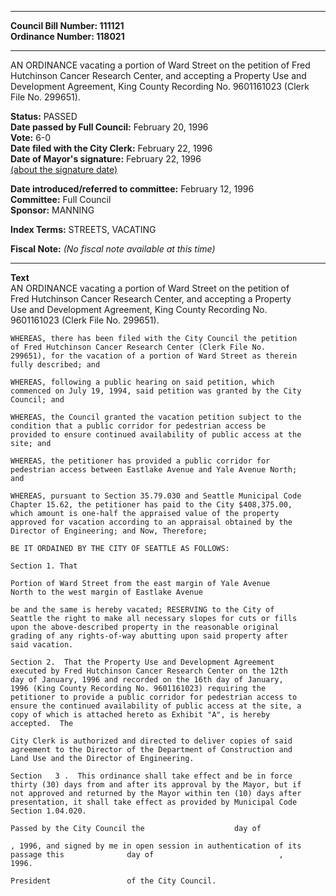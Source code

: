 * * * * *  
  
**Council Bill Number: [](#h0)[](#h2)111121**   
**Ordinance Number: 118021**  
  
* * * * *  
  
AN ORDINANCE vacating a portion of Ward Street on the petition of Fred Hutchinson Cancer Research Center, and accepting a Property Use and Development Agreement, King County Recording No. 9601161023 (Clerk File No. 299651).  
  
**Status:** PASSED   
**Date passed by Full Council:** February 20, 1996   
**Vote:** 6-0   
**Date filed with the City Clerk:** February 22, 1996   
**Date of Mayor's signature:** February 22, 1996   
[(about the signature date)](/~public/approvaldate.htm)   
  
  
**Date introduced/referred to committee:** February 12, 1996   
**Committee:** Full Council   
**Sponsor:** MANNING   
  
**Index Terms:** STREETS, VACATING  
  
**Fiscal Note:** *(No fiscal note available at this time)*  
  
* * * * *  
  
**Text**  
    AN ORDINANCE vacating a portion of Ward Street on the petition of  
    Fred Hutchinson Cancer Research Center, and accepting a Property  
    Use and Development Agreement, King County Recording No.  
    9601161023 (Clerk File No. 299651).  
  
    WHEREAS, there has been filed with the City Council the petition  
    of Fred Hutchinson Cancer Research Center (Clerk File No.  
    299651), for the vacation of a portion of Ward Street as therein  
    fully described; and  
  
    WHEREAS, following a public hearing on said petition, which  
    commenced on July 19, 1994, said petition was granted by the City  
    Council; and  
  
    WHEREAS, the Council granted the vacation petition subject to the  
    condition that a public corridor for pedestrian access be  
    provided to ensure continued availability of public access at the  
    site; and  
  
    WHEREAS, the petitioner has provided a public corridor for  
    pedestrian access between Eastlake Avenue and Yale Avenue North;  
    and  
  
    WHEREAS, pursuant to Section 35.79.030 and Seattle Municipal Code  
    Chapter 15.62, the petitioner has paid to the City $408,375.00,  
    which amount is one-half the appraised value of the property  
    approved for vacation according to an appraisal obtained by the  
    Director of Engineering; and Now, Therefore;  
  
    BE IT ORDAINED BY THE CITY OF SEATTLE AS FOLLOWS:  
  
    Section 1. That  
  
    Portion of Ward Street from the east margin of Yale Avenue  
    North to the west margin of Eastlake Avenue  
  
    be and the same is hereby vacated; RESERVING to the City of  
    Seattle the right to make all necessary slopes for cuts or fills  
    upon the above-described property in the reasonable original  
    grading of any rights-of-way abutting upon said property after  
    said vacation.  
  
    Section 2.  That the Property Use and Development Agreement  
    executed by Fred Hutchinson Cancer Research Center on the 12th  
    day of January, 1996 and recorded on the 16th day of January,  
    1996 (King County Recording No. 9601161023) requiring the  
    petitioner to provide a public corridor for pedestrian access to  
    ensure the continued availability of public access at the site, a  
    copy of which is attached hereto as Exhibit "A", is hereby  
    accepted.  The  
  
    City Clerk is authorized and directed to deliver copies of said  
    agreement to the Director of the Department of Construction and  
    Land Use and the Director of Engineering.  
  
    Section   3 .  This ordinance shall take effect and be in force  
    thirty (30) days from and after its approval by the Mayor, but if  
    not approved and returned by the Mayor within ten (10) days after  
    presentation, it shall take effect as provided by Municipal Code  
    Section 1.04.020.  
  
    Passed by the City Council the                    day of  
  
    , 1996, and signed by me in open session in authentication of its  
    passage this              day of                            ,  
    1996.  
  
    President                 of the City Council.  
